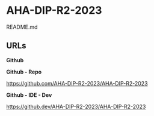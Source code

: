 # AHA-DIP-R2-2023

README.md

## **URLs**

**Github**

**Github - Repo**

https://github.com/AHA-DIP-R2-2023/AHA-DIP-R2-2023

**Github - IDE - Dev**

https://github.dev/AHA-DIP-R2-2023/AHA-DIP-R2-2023
